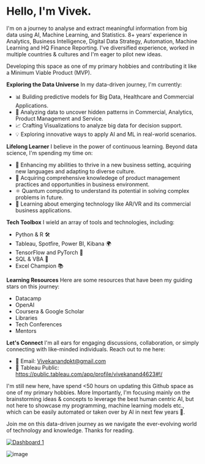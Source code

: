 # Hello, I'm Vivek.

I'm on a journey to analyse and extract meaningful information from big data using AI, Machine Learning, and Statistics. 8+ years’ experience in Analytics, Business Intelligence, Digital Data Strategy, Automation, Machine Learning and HQ Finance Reporting.  I've diversified experience, worked in multiple countries & cultures and I'm eager to pilot new ideas. 

Developing this space as one of my primary hobbies and contributing it like a Minimum Viable Product (MVP). 

**Exploring the Data Universe**
In my data-driven journey, I'm currently:
- 📊 Building predictive models for Big Data, Healthcare and Commercial Applications.
- 🔬 Analyzing data to uncover hidden patterns in Commercial, Analytics, Product Management and Service.
- 📈 Crafting Visualizations to analyze big data for decision support.
- 💡 Exploring innovative ways to apply AI and ML in real-world scenarios.

**Lifelong Learner**
I believe in the power of continuous learning. Beyond data science, I'm spending my time on:
- 🌱 Enhancing my abilities to thrive in a new business setting, acquiring new languages and adapting to diverse culture.
- 💼 Acquiring comprehensive knowledege of product management practices and opportunities in business environment.
- ⚛️ Quantum computing to understand its potential in solving complex problems in future.
- 📡 Learning about emerging technology like AR/VR and its commercial business applications.

**Tech Toolbox**
I wield an array of tools and technologies, including:
- Python & R 🛠️
- Tableau, Spotfire, Power BI, Kibana 🌍
- TensorFlow and PyTorch 🚀
- SQL & VBA 📂
- Excel Champion 📚 

**Learning Resources**
Here are some resources that have been my guiding stars on this journey:
- Datacamp
- OpenAI 
- Coursera & Google Scholar
- Libraries
- Tech Conferences
- Mentors

**Let's Connect**
I'm all ears for engaging discussions, collaboration, or simply connecting with like-minded individuals. Reach out to me here:
- 📧 Email: Vivekanandpkt@gmail.com
- 🚀 Tableau Public: https://public.tableau.com/app/profile/vivekanand4623#!/


I'm still new here, have spend <50 hours on updating this Github space as one of my primary hobbies. More Importantly, I'm focusing mainly on the brainstorming ideas & concepts to leverage the best human centric AI, but not here to showcase my programming, machine learning models etc., which can be easily automated or taken over by AI in next few years 💬. 

Join me on this data-driven journey as we navigate the ever-evolving world of technology and knowledge. Thanks for reading. 

<div class='tableauPlaceholder' id='viz1698259011037' style='position: relative'><noscript><a href='#'><img alt='Dashboard 1 ' src='https:&#47;&#47;public.tableau.com&#47;static&#47;images&#47;La&#47;LandingPage_16974021948670&#47;Dashboard1&#47;1_rss.png' style='border: none' /></a></noscript><object class='tableauViz'  style='display:none;'><param name='host_url' value='https%3A%2F%2Fpublic.tableau.com%2F' /> <param name='embed_code_version' value='3' /> <param name='site_root' value='' /><param name='name' value='LandingPage_16974021948670&#47;Dashboard1' /><param name='tabs' value='no' /><param name='toolbar' value='yes' /><param name='static_image' value='https:&#47;&#47;public.tableau.com&#47;static&#47;images&#47;La&#47;LandingPage_16974021948670&#47;Dashboard1&#47;1.png' /> <param name='animate_transition' value='yes' /><param name='display_static_image' value='yes' /><param name='display_spinner' value='yes' /><param name='display_overlay' value='yes' /><param name='display_count' value='yes' /><param name='language' value='en-US' /><param name='filter' value='publish=yes' /></object></div>            


<!---
vivekanandpkr/vivekanandpkr is a ✨ special ✨ repository because its `README.md` (this file) appears on your GitHub profile.
You can click the Preview link to take a look at your changes.
--->
![image](https://github.com/vivekanandpkr/vivekanandpkr/assets/21027388/ae6e48ec-a5dc-493c-9d0c-c3b840e54336)

